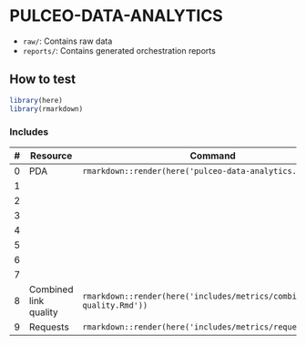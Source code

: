 # PULCEO-DATA-ANALYTICS

-   `raw/`: Contains raw data
-   `reports/`: Contains generated orchestration reports

## How to test

``` r
library(here)
library(rmarkdown)
```

### Includes

| \# | Resource | Command |
|---|--------------|-------------------------------------------------------|
| 0 | PDA | `rmarkdown::render(here('pulceo-data-analytics.Rmd'))` |
| 1 |  |  |
| 2 |  |  |
| 3 |  |  |
| 4 |  |  |
| 5 |  |  |
| 6 |  |  |
| 7 |  |  |
| 8 | Combined link quality | `rmarkdown::render(here('includes/metrics/combined-link-quality.Rmd'))` |
| 9 | Requests | `rmarkdown::render(here('includes/metrics/requests.Rmd'))` |